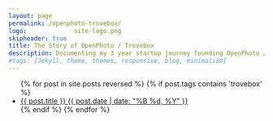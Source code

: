 ```yaml
---
layout: page
permalink: /openphoto-trovebox/
logo:             site-logo.png
skipheader: true
title: The Story of OpenPhoto / Trovebox
description: Documenting my 3 year startup journey founding OpenPhoto / Trovebox.
#tags: [Jekyll, theme, themes, responsive, blog, minimalism]
---
```


<ul class="post-list">
{% for post in site.posts reversed %} 
  {% if post.tags contains 'trovebox' %}
    <li><article><a href="{{ site.url }}{{ post.url }}">{{ post.title }} <span class="entry-date"><time datetime="{{ post.date | date_to_xmlschema }}">{{ post.date | date: "%B %d, %Y" }}</time></span></a></article></li>
  {% endif %}
{% endfor %}
</ul>

